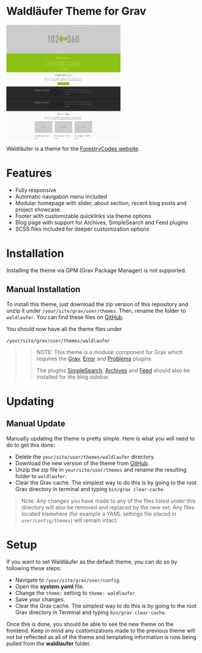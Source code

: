 # Waldläufer Theme for Grav

![Waldläufer](thumbnail.jpg)

Waldläufer is a theme for the [ForestryCodes website](https://forestry.codes).

# Features

* Fully responsive
* Automatic navigation menu included
* Modular homepage with slider, about section, recent blog posts and project showcase.
* Footer with customizable quicklinks via theme options
* Blog page with support for Archives, SimpleSearch and Feed plugins
* SCSS files included for deeper customization options

# Installation

Installing the theme via GPM (Grav Package Manager) is not supported.

## Manual Installation

To install this theme, just download the zip version of this repository and unzip it under `/your/site/grav/user/themes`. Then, rename the folder to `waldlaufer`. You can find these files on [GitHub](https://github.com/ForestryCodes/grav-waldlaufer).

You should now have all the theme files under

    /your/site/grav/user/themes/waldlaufer

>> NOTE: This theme is a modular component for Grav which requires the [Grav](http://github.com/getgrav/grav), [Error](https://github.com/getgrav/grav-theme-error) and [Problems](https://github.com/getgrav/grav-plugin-problems) plugins.
>> 
>> The plugins [SimpleSearch](https://github.com/getgrav/grav-plugin-simplesearch), [Archives](https://github.com/getgrav/grav-plugin-archives) and [Feed](https://github.com/getgrav/grav-plugin-feed) should also be installed for the blog sidebar.

# Updating

## Manual Update

Manually updating the theme is pretty simple. Here is what you will need to do to get this done:

* Delete the `your/site/user/themes/waldlaufer` directory.
* Download the new version of the theme from [GitHub](https://github.com/ForestryCodes/grav-waldlaufer).
* Unzip the zip file in `your/site/user/themes` and rename the resulting folder to `waldlaufer`.
* Clear the Grav cache. The simplest way to do this is by going to the root Grav directory in terminal and typing `bin/grav clear-cache`.

> Note: Any changes you have made to any of the files listed under this directory will also be removed and replaced by the new set. Any files located elsewhere (for example a YAML settings file placed in `user/config/themes`) will remain intact.

# Setup

If you want to set Waldläufer as the default theme, you can do so by following these steps:

* Navigate to `/your/site/grav/user/config`.
* Open the **system.yaml** file.
* Change the `theme:` setting to `theme: waldlaufer`.
* Save your changes.
* Clear the Grav cache. The simplest way to do this is by going to the root Grav directory in Terminal and typing `bin/grav clear-cache`.

Once this is done, you should be able to see the new theme on the frontend. Keep in mind any customizations made to the previous theme will not be reflected as all of the theme and templating information is now being pulled from the **waldlaufer** folder.